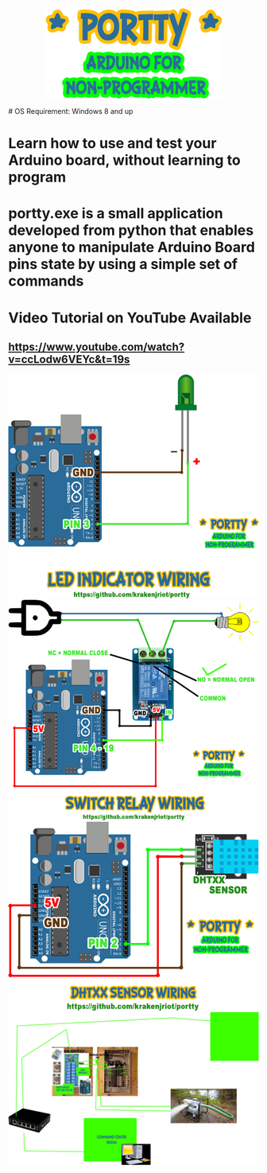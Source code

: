<p align="center">
  <img src="https://github.com/krakenjriot/portty/blob/main/PORTTY.png">
</p>
# OS Requirement: Windows 8 and up

# Learn how to use and test your Arduino board, without learning to program

# portty.exe is a small application developed from python that enables anyone to manipulate Arduino Board pins state by using a simple set of commands

# Video Tutorial on YouTube Available
## https://www.youtube.com/watch?v=ccLodw6VEYc&t=19s

<img src="https://github.com/krakenjriot/portty/blob/main/LED.png">
<img src="https://github.com/krakenjriot/portty/blob/main/SWR_WIRING.png">
<img src="https://github.com/krakenjriot/portty/blob/main/DHTxx_WIRING.png">
<img src="https://github.com/krakenjriot/portty/blob/main/SAMPLE-INDUSTRIAL-SETUP.png">
